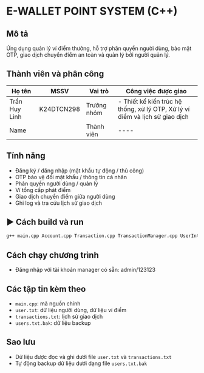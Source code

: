 # E-WALLET POINT SYSTEM (C++)

## Mô tả
Ứng dụng quản lý ví điểm thưởng, hỗ trợ phân quyền người dùng, bảo mật OTP, giao dịch chuyển điểm an toàn và quản lý bởi người quản lý.

##  Thành viên và phân công
| Họ tên           | MSSV       | Vai trò            | Công việc được giao                    |
|----------------  |---------   |------------------- |----------------------------------------|
| Trần Huy Linh   | K24DTCN298 | Trưởng nhóm        | - Thiết kế kiến trúc hệ thống, xử lý OTP, Xử lý ví điểm và lịch sử giao dịch |
| Name  |  | Thành viên         | ----      | ---

## Tính năng
- Đăng ký / đăng nhập (mật khẩu tự động / thủ công)
- OTP bảo vệ đổi mật khẩu / thông tin cá nhân
- Phân quyền người dùng / quản lý
- Ví tổng cấp phát điểm
- Giao dịch chuyển điểm giữa người dùng
- Ghi log và tra cứu lịch sử giao dịch

## ▶️ Cách build và run
```sh
g++ main.cpp Account.cpp Transaction.cpp TransactionManager.cpp UserInterface.cpp utils.cpp -o wallet_app -lssl -lcrypto
```

## Cách chạy chương trình
- Đăng nhập với tài khoản manager có sẵn: admin/123123

##  Các tập tin kèm theo
- `main.cpp`: mã nguồn chính
- `user.txt`: dữ liệu người dùng, dữ liệu ví điểm
- `transactions.txt`: lịch sử giao dịch
- `users.txt.bak`: dữ liệu backup

##  Sao lưu
- Dữ liệu được đọc và ghi dưới file `user.txt` và `transactions.txt`
- Tự động backup dữ liệu dưới dạng file `users.txt.bak`